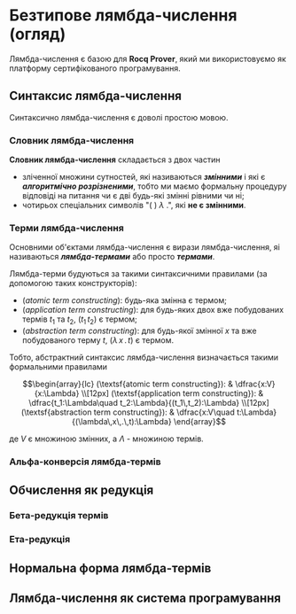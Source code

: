 # Безтипове лямбда-числення (огляд)

Лямбда-числення є базою для **Rocq Prover**, який ми використовуємо як платформу сертифікованого програмування.

## Синтаксис лямбда-числення

Синтаксично лямбда-числення є доволі простою мовою.

### Словник лямбда-числення

**Словник лямбда-числення** складається з двох частин

- зліченної множини сутностей, які називаються ***змінними*** і які є ***алгоритмічно розрізненими***, тобто ми маємо формальну процедуру відповіді на питання чи є дві будь-які змінні рівними чи ні;
- чотирьох спеціальних символів "$(\ )\ \lambda\ .$", які **не є змінними**.

### Терми лямбда-числення

Основними об'єктами лямбда-числення є вирази лямбда-числення, яі називаються ***лямбда-термами*** або просто ***термами***.

Лямбда-терми будуються за такими синтаксичними правилами (за допомогою таких конструкторів):

- (*atomic term constructing*): будь-яка змінна є термом;
- (*application term constructing*): для будь-яких двох вже побудованих термів $t_1$ та $t_2$, $(t_1\,t_2)$ є термом;
- (*abstraction term constructing*): для будь-якої змінної $x$ та вже побудованого терму $t$, $(\lambda\,x\,.\,t)$ є термом. 

Тобто, абстрактний синтаксис лямбда-числення визначається такими формальними правилами

```math
\begin{array}{lc}
(\textsf{atomic term constructing}): & \dfrac{x:V}{x:\Lambda} \\[12px]
(\textsf{application term constructing}): & \dfrac{t_1:\Lambda\quad t_2:\Lambda}{(t_1\,t_2):\Lambda} \\[12px]
(\textsf{abstraction term constructing}): & \dfrac{x:V\quad t:\Lambda}{(\lambda\,x\,.\,t):\Lambda}
\end{array}
```

де $V$ є множиною змінних, а $\Lambda$ - множиною термів.

### Альфа-конверсія лямбда-термів



## Обчислення як редукція

### Бета-редукція термів



### Ета-редукція



## Нормальна форма лямбда-термів



## Лямбда-числення як система програмування


